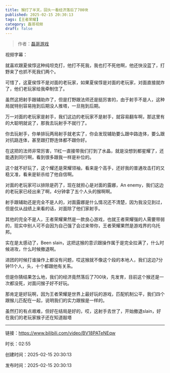 ```yaml
---
title: 猴打了半天，回头一看经济落后了700块
published: 2025-02-15 20:30:13
tags: [王者荣耀]
category: 磊哥视频
draft: false
---
```



> 作者：[磊哥游戏](https://space.bilibili.com/268941858?spm_id_from=333.788.upinfo.head.click)

视频字幕：

就喜欢跟夏侯惇这种纯坦克打，他打不死我，我也打不死他啊，他还快没蓝了，打野来了也抓不死我们两个。

可惜了，这夏侯惇不是对面的老玩家，如果夏侯惇是对面的老玩家，对面直接就炸了，他们老玩家给我牵制住了。

虽然这把射手跟辅助炸了，但是打野跟法师还是挺厉害的，由于射手不是人，这种局就特别容易拖到后期没人推塔，一旦拖到后期。

万一对面的老玩家是射手，我们这边的老玩家不是射手，就容易翻车啊，那这里有的大聪明就说了，那我去玩射手不就行了。

你去玩射手，你单排玩两局射手就老实了，你会发现辅助要么跟中路连体，要么跟对抗路连体，甚至跟打野连体都不跟你好。

在这把的法师非常厉害，11杠一直接带我们打到了水晶，就是没想到都星耀了，还能遇到同行啊，看到很多跟我一样是补位的。

这个就不好玩了，这个耀还是荣耀领袖，看来是个高手，还好我的普通攻击打的又稳又准，看来是斩杀给了他自信啊。

对面的老玩家可以排除是药了，现在就担心是对面的露娜，An enemy，我们这边的老玩家已经出来了啊，4分钟拿了五个人头的猴啊啊。

射手跟辅助还是完全不是人的，对面露娜是什么情况还不清楚，因为我没见到过，但是仅从战绩上来看的话，对面除了他们家射手。

其他的完全不是人，王者荣耀果然是一款良心游戏，也就王者荣耀强的人需要带弱的，现实中别人可不会因为自己强了会过来带你，王者荣耀果然是游戏界的乌托邦。

实在是太感动了，Been slain，这把这猴的意识跟操作属于是完全拉满了，什么时候进攻，什么时候撤退啊。

进团的时候打谁操作上都没有问题，哎这猴就不像这个段的本地人，我们这边7分钟11个人，头，十个都跟他有关系。

但是你猜结果怎么地，我们的经济竟然落后了700块，先发育，目前这个猴还是一次都没死，对面问猴子好不好玩。

那肯定是好玩啊，因为王者荣耀是世界上最好玩的游戏，匹配机制公平，我们四个跟猴儿匹配在一起，说明我们的实力跟猴是一样的。

虽然打的有点艰难，但好在结局是好的，哎，这射手去世了，开始撤退slain，好在我们的老玩家猴子还在知道敲塔

---


链接：https://www.bilibili.com/video/BV18PATeNEqw



时长：02:55

创建时间：2025-02-15 20:30:13

发布时间：2025-02-15 20:30:13
